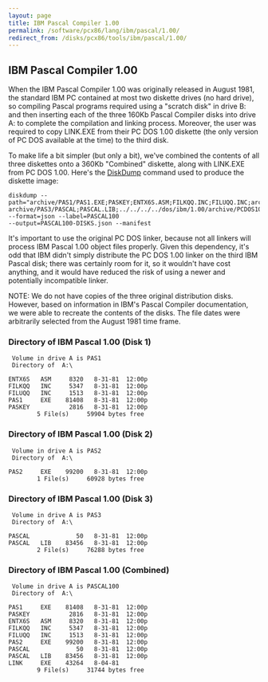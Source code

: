 ```yaml
---
layout: page
title: IBM Pascal Compiler 1.00
permalink: /software/pcx86/lang/ibm/pascal/1.00/
redirect_from: /disks/pcx86/tools/ibm/pascal/1.00/
---
```


IBM Pascal Compiler 1.00
------------------------

When the IBM Pascal Compiler 1.00 was originally released in August 1981, the standard IBM PC contained at most
two diskette drives (no hard drive), so compiling Pascal programs required using a "scratch disk" in drive B:
and then inserting each of the three 160Kb Pascal Compiler disks into drive A: to complete the compilation and
linking process.  Moreover, the user was required to copy LINK.EXE from their PC DOS 1.00 diskette (the only version
of PC DOS available at the time) to the third disk.

To make life a bit simpler (but only a bit), we've combined the contents of all three diskettes onto a 360Kb "Combined"
diskette, along with LINK.EXE from PC DOS 1.00.  Here's the [DiskDump](/modules/diskdump/) command used to produce the
diskette image:

	diskdump --path="archive/PAS1/PAS1.EXE;PASKEY;ENTX6S.ASM;FILKQQ.INC;FILUQQ.INC;archive/PAS2/PAS2.EXE;
	archive/PAS3/PASCAL;PASCAL.LIB;../../../../dos/ibm/1.00/archive/PCDOS100/LINK.EXE" --format=json --label=PASCAL100
	--output=PASCAL100-DISKS.json --manifest 

It's important to use the original PC DOS linker, because not all linkers will process IBM Pascal 1.00 object files
properly.  Given this dependency, it's odd that IBM didn't simply distribute the PC DOS 1.00 linker on the third IBM
Pascal disk; there was certainly room for it, so it wouldn't have cost anything, and it would have reduced the risk
of using a newer and potentially incompatible linker.

NOTE: We do not have copies of the three original distribution disks.  However, based on information in IBM's Pascal
Compiler documentation, we were able to recreate the contents of the disks.  The file dates were arbitrarily selected
from the August 1981 time frame.

### Directory of IBM Pascal 1.00 (Disk 1)

	 Volume in drive A is PAS1       
	 Directory of  A:\

	ENTX6S   ASM     8320   8-31-81  12:00p
	FILKQQ   INC     5347   8-31-81  12:00p
	FILUQQ   INC     1513   8-31-81  12:00p
	PAS1     EXE    81408   8-31-81  12:00p
	PASKEY           2816   8-31-81  12:00p
	        5 File(s)     59904 bytes free

### Directory of IBM Pascal 1.00 (Disk 2)

	 Volume in drive A is PAS2       
	 Directory of  A:\

	PAS2     EXE    99200   8-31-81  12:00p
	        1 File(s)     60928 bytes free

### Directory of IBM Pascal 1.00 (Disk 3)

	 Volume in drive A is PAS3       
	 Directory of  A:\

	PASCAL             50   8-31-81  12:00p
	PASCAL   LIB    83456   8-31-81  12:00p
	        2 File(s)     76288 bytes free

### Directory of IBM Pascal 1.00 (Combined)

	 Volume in drive A is PASCAL100  
	 Directory of  A:\

	PAS1     EXE    81408   8-31-81  12:00p
	PASKEY           2816   8-31-81  12:00p
	ENTX6S   ASM     8320   8-31-81  12:00p
	FILKQQ   INC     5347   8-31-81  12:00p
	FILUQQ   INC     1513   8-31-81  12:00p
	PAS2     EXE    99200   8-31-81  12:00p
	PASCAL             50   8-31-81  12:00p
	PASCAL   LIB    83456   8-31-81  12:00p
	LINK     EXE    43264   8-04-81
	        9 File(s)     31744 bytes free
